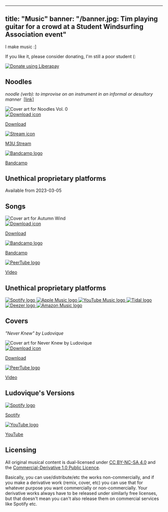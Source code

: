 <div class="banner">
</div>

---
title: "Music"
banner: "/banner.jpg: Tim playing guitar for a crowd at a Student Windsurfing Association event"
---

I make music :]

If you like it, please consider donating, I'm still a poor student (:

<a class="nounderline" href="https://liberapay.com/tim-clifford/donate">
	<img alt="Donate using Liberapay"
	     src="/_icons/liberapay.svg"/>
</a>

## Noodles

_noodle (verb): to improvise on an instrument in an informal or desultory
manner_&nbsp; [[link]](https://www.merriam-webster.com/dictionary/noodle)

<div class="music-item">
 <img class="music-art"
       src="/music/art/noodles_vol_0_512.jpg"
       alt="Cover art for Noodles Vol. 0" />
 <div class="music-links">
  <a href="/music/noodles/vol_0.zip">
   <img src="/_icons/download.svg" alt="Download icon" />
   <p>Download</p>
  </a>
  <a href="/music/noodles/vol_0.m3u">
   <img src="/_icons/stream.svg" alt="Stream icon" />
   <p>M3U Stream</p>
  </a>
  <a href="https://tim-clifford.bandcamp.com/album/noodles-vol-0-reflections-and-phantoms">
   <img src="/_icons/bandcamp.png" alt="Bandcamp logo" />
   <p>Bandcamp</p>
  </a>
  <h2>Unethical proprietary platforms</h2>
  <div class="predatory-services">
  <p>
   Available from 2023-03-05
  </p>
  <!--
   <a style="pointer-events: none;">
    <img src="/_icons/spotify.svg" alt="Spotify logo" />
   </a>
   <a style="pointer-events: none;">
    <img src="/_icons/apple_music.svg" alt="Apple Music logo" />
   </a>
   <a style="pointer-events: none;">
    <img src="/_icons/youtube_music.svg" alt="YouTube Music logo" />
   </a>
   <a style="pointer-events: none;">
    <img src="/_icons/tidal.svg" alt="Tidal logo" />
   </a>
   <a style="pointer-events: none;">
    <img src="/_icons/deezer.svg" alt="Deezer logo" />
   </a>
   <a style="pointer-events: none;">
    <img src="/_icons/amazon_music.svg" alt="Amazon Music logo" />
   </a>
   -->
  </div>
 </div>
</div>

## Songs

<div class="music-item">
 <img class="music-art"
       src="/music/art/autumn_wind_512.jpg"
       alt="Cover art for Autumn Wind" />
 <div class="music-links">
  <a href="/music/autumn_wind.flac">
   <img src="/_icons/download.svg" alt="Download icon" />
   <p>Download</p>
  </a>
  <a href="https://tim-clifford.bandcamp.com/track/autumn-wind/">
   <img src="/_icons/bandcamp.png" alt="Bandcamp logo" />
   <p>Bandcamp</p>
  </a>
  <a href="https://dalek.zone/w/8QbJLp7iW5BDuBESC99xZV">
   <img src="/_icons/peertube.svg" alt="PeerTube logo" />
   <p>Video</p>
  </a>
  <h2>Unethical proprietary platforms</h2>
  <div class="predatory-services">
   <a href="https://open.spotify.com/track/0oxEe0wXlONZyN725XJGk6">
    <img src="/_icons/spotify.svg" alt="Spotify logo" />
   </a>
   <a href="https://music.apple.com/gb/album/autumn-wind/1665667480">
    <img src="/_icons/apple_music.svg" alt="Apple Music logo" />
   </a>
   <a href="https://music.youtube.com/watch?v=1VUtIObBvlg">
    <img src="/_icons/youtube_music.svg" alt="YouTube Music logo" />
   </a>
   <a href="https://tidal.com/track/271607621">
    <img src="/_icons/tidal.svg" alt="Tidal logo" />
   </a>
   <a href="https://deezer.page.link/8L4We7yF1i64LTRg6">
    <img src="/_icons/deezer.svg" alt="Deezer logo" />
   </a>
   <a href="https://music.amazon.co.uk/albums/B0BSFQXZHV">
    <img src="/_icons/amazon_music.svg" alt="Amazon Music logo" />
   </a>
  </div>
 </div>
</div>

## Covers

_"Never Knew" by Ludovique_

<div class="music-item">
 <img class="music-art"
       src="/music/art/never_knew_512.jpg"
       alt="Cover art for Never Knew by Ludovique" />
 <div class="music-links">
  <a href="/music/never_knew.flac">
   <img src="/_icons/download.svg" alt="Download icon" />
   <p>Download</p>
  </a>
  <a href="https://dalek.zone/w/g9Sx4wZkweWS5C61ATVo2E">
   <img src="/_icons/peertube.svg" alt="PeerTube logo" />
   <p>Video</p>
  </a>
  <h2>Ludovique's Versions</h2>
  <a href="https://open.spotify.com/track/6cHwWjZHAFxvj7FIZZFoq0">
   <img src="/_icons/spotify.svg" alt="Spotify logo" />
   <p>Spotify</p>
  </a>
  <a href="https://youtube.com/watch?v=QP8SJMKEWio">
   <img src="/_icons/youtube.svg" alt="YouTube logo" />
   <p>YouTube</p>
  </a>
  <!--
  <a href="https://youtube.com/watch?v=er6E8_7Ni2E">
   <img src="/_icons/youtube.svg" alt="YouTube logo" />
   <p>YouTube (alternate)</p>
  -->
  </a>
 </div>
</div>

## Licensing

All original musical content is dual-licensed under [CC BY-NC-SA
4.0](https://creativecommons.org/licenses/by-nc-sa/4.0/) and the
[Commercial-Derivative 1.0 Public
Licence](https://tim.clifford.lol/licenses/commercial-derivative-1.0.txt).

Basically, you can use/distribute/etc the works non-commercially, and if you
make a derivative work (remix, cover, etc) you can use that for whatever
purpose you want commercially or non-commercially. Your derivative works always
have to be released under similarly free licenses, but that doesn't mean you
can't also release them on commercial services like Spotify etc.
